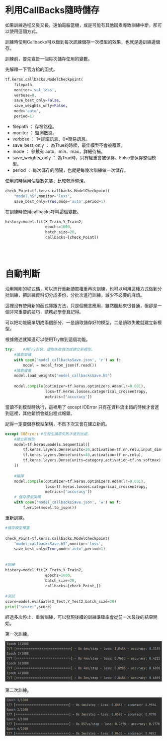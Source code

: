 # 利用CallBacks隨時儲存

如果訓練過程又臭又長，還怕電腦當機，或是可能有其他因素導致訓練中斷，那可以使用這個方式。

訓練時使用Callbacks可以做到每次訊練儲存一次模型的效果，也就是邊訓練邊儲存。

訓練前，要先宣告一個每次儲存使用的變數。

先解釋一下官方給的函式。
```python
tf.keras.callbacks.ModelCheckpoint(
    filepath,
    monitor='val_loss',
    verbose=0,
    save_best_only=False,
    save_weights_only=False,
    mode='auto',
    period=1)
```

+ filepath ： 存檔路徑。
+ monitor ： 監測數據。
+ verbose ： 1=詳細訊息、0=簡易訊息。
+ save_best_only ： 為True的時候，最佳模型不會被覆蓋。
+ mode ： 參數有 auto、min、max，詳細待補。
+ save_weights_only ： 為True時，只有權重會被保存、False會保存整個模型。
+ period ： 每次儲存的間隔，也就是每幾次訓練做一次儲存。

使用的時候用個變數包裝，比較乾淨整潔。
```python
check_Point=tf.keras.callbacks.ModelCheckpoint(
    "model.h5",monitor='loss',
    save_best_only=True,mode='auto',period=1)
```

在訓練時使用callbacks呼叫這個變數。

```python
history=model.fit(X_Train,Y_Train2,
                  epochs=1000,
                  batch_size=20,
                  callbacks=[check_Point])
```

<br/>
<br/>

# 自動判斷

沿用剛剛的程式碼，可以進行重新讀取權重再次訓練，也可以利用這種方式做到分批訓練，把訓練資料切分成多份，分批次進行訓練，減少不必要的麻煩。

這裡沒有使用新的函式庫跟方法，只是個概念應用，雖然聽起來很普通，但卻是一個非常重要的技巧，請務必學會且記得。

可以把功能簡單切成兩個部分，一是讀取儲存好的模型，二是讀取失敗就建立新模型。

根據敘述就知道可以使用Try做到這個功能。

```python
try:    #用Try包裝，讀取失敗就改成建立新模型。
    #讀取架構
    with open('model_callbacksSave.json', 'r') as f:
        model = model_from_json(f.read())
    #讀取權重
    model.load_weights('model_callbacksSave.h5')

    model.compile(optimizer=tf.keras.optimizers.Adam(lr=0.001),
                  loss=tf.keras.losses.categorical_crossentropy,
                  metrics=['accuracy'])
```

當讀不到模型時執行，這裡用了 except IOError 只有在資料流出錯的時候才會進到這裡，其他錯誤會跳出程式報錯。

記得一定要儲存模型架構，不然下次又會在建立新的。

```python
except IOError: #在發生讀取失敗才進到此處。
    #建立新模型
    model=tf.keras.models.Sequential([
        tf.keras.layers.Dense(units=20,activation=tf.nn.relu,input_dim=dim),
        tf.keras.layers.Dense(units=40,activation=tf.nn.relu),
        tf.keras.layers.Dense(units=category,activation=tf.nn.softmax)
    ])

    #編譯
    model.compile(optimizer=tf.keras.optimizers.Adam(lr=0.001),
                  loss=tf.keras.losses.categorical_crossentropy,
                  metrics=['accuracy'])
    # 儲存模型架構
    with open('model_callbacksSave.json', 'w') as f:
        f.write(model.to_json())
```


重新訓練。

```python
#儲存模型權重

check_Point=tf.keras.callbacks.ModelCheckpoint(
    "model_callbacksSave.h5",monitor='loss',
    save_best_only=True,mode='auto',period=1)


#訓練
history=model.fit(X_Train,Y_Train2,
                  epochs=1000,
                  batch_size=20,
                  callbacks=[check_Point,])

#測試
score=model.evaluate(X_Test,Y_Test2,batch_size=20)
print("score:",score)
```

經過多次停止、重新訓練，可以發現後續的訓練準確率會從前一次最後的結果開始。

第一次訓練。

![1](./IMG/callbacks1.png)

第二次訓練。

![2](./IMG/callbacks2.png)